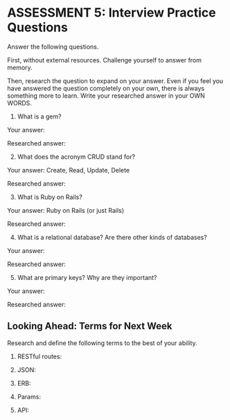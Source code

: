 # ASSESSMENT 5: Interview Practice Questions

Answer the following questions.

First, without external resources. Challenge yourself to answer from memory.

Then, research the question to expand on your answer. Even if you feel you have answered the question completely on your own, there is always something more to learn. Write your researched answer in your OWN WORDS.

1. What is a gem?

Your answer:

Researched answer:

2. What does the acronym CRUD stand for?

Your answer: Create, Read, Update, Delete

Researched answer:

3. What is Ruby on Rails?

Your answer: Ruby on Rails (or just Rails) 

Researched answer:

4. What is a relational database? Are there other kinds of databases?

Your answer:

Researched answer:

5. What are primary keys? Why are they important?

Your answer:

Researched answer:

## Looking Ahead: Terms for Next Week

Research and define the following terms to the best of your ability.

1. RESTful routes:

2. JSON:

3. ERB:

4. Params:

5. API:
